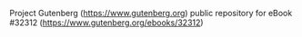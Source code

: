 Project Gutenberg (https://www.gutenberg.org) public repository for eBook #32312 (https://www.gutenberg.org/ebooks/32312)
